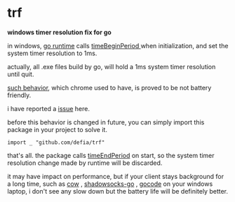 trf
===

**windows timer resolution fix for go**



in windows, [go runtime](http://golang.org/src/pkg/runtime/os_windows.c?s=#L99) calls [ timeBeginPeriod ](http://msdn.microsoft.com/en-us/library/windows/desktop/dd757624(v=vs.85).aspx ) when initialization, and set the system timer resolution to 1ms.

actually, all .exe files build by go, will hold a 1ms system timer resolution until quit.

[ such behavior](https://code.google.com/p/chromium/issues/detail?id=153139), which chrome used to have, is proved to be not battery friendly.


i have reported a [issue](https://github.com/golang/go/issues/8687) here.

before this behavior is changed in future, you can simply import this package in your project to solve it.

	import _ "github.com/defia/trf"

that's all. the package calls [timeEndPeriod](http://msdn.microsoft.com/en-us/library/windows/desktop/dd757626%28v=vs.85%29.aspx) on start, so the system timer resolution change made by runtime will be discarded.


it may have impact on performance, but if your client stays background for a long time, such as [cow](https://github.com/cyfdecyf/cow) , [shadowsocks-go](https://github.com/shadowsocks/shadowsocks-go) , [gocode](https://github.com/nsf/gocode) on your windows laptop, i don't see any slow down but the battery life will be definitely better.

